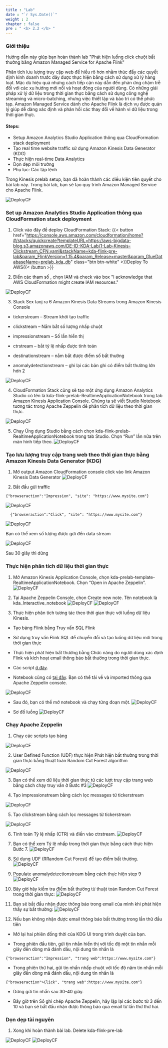 ```yaml
---
title : "Lab"
date : "`r Sys.Date()`"
weight : 2
chapter : false
pre : " <b> 2.2 </b> "
---
```


### Giới thiệu

Hướng dẫn này giúp bạn hoàn thành lab "Phát hiện luồng click chuột bất thường bằng Amazon Managed Service for Apache Flink"

Phân tích lưu lượng truy cập web để hiểu rõ hơn nhằm thúc đẩy các quyết định kinh doanh trước đây được thực hiện bằng cách sử dụng xử lý hàng loạt. Mặc dù hiệu quả nhưng cách tiếp cận này dẫn đến phản ứng chậm trễ đối với các xu hướng mới nổi và hoạt động của người dùng. Có những giải pháp xử lý dữ liệu trong thời gian thực bằng cách sử dụng công nghệ streaming và micro-batching, nhưng việc thiết lập và bảo trì có thể phức tạp. Amazon Managed Service dành cho Apache Flink là dịch vụ được quản lý giúp dễ dàng xác định và phản hồi các thay đổi về hành vi dữ liệu trong thời gian thực.

#### Steps:
- Setup Amazon Analytics Studio Application thông qua CloudFormation stack deployment
- Tạo real time website traffic sử dụng Amazon Kinesis Data Generator (KDG)
- Thực hiện real-time Data Analytics
- Dọn dẹp môi trường
- Phụ lục: Các tập lệnh

Trong Kinesis prelab setup, bạn đã hoàn thành các điều kiện tiên quyết cho bài lab này. Trong bài lab, bạn sẽ tạo quy trình Amazon Managed Service cho Apache Flink.

![DeployCF](/images/2.prerequisite/WS5.png) 

### Set up Amazon Analytics Studio Application thông qua CloudFormation stack deployment

1. Click vào đây để deploy CloudFormation Stack:
{{< button href="https://console.aws.amazon.com/cloudformation/home?#/stacks/quickcreate?templateURL=https://aws-bigdata-blog.s3.amazonaws.com/DE-ID-KDA-Lab/1-Lab-Kinesis-Clickstream_CFN.yaml&stackName=kda-flink-pre-lab&param_FlinkVersion=1.15.4&param_Release=master&param_GlueDatabaseName=prelab_kda_db" class="btn btn-white" >}}Deploy To AWS{{< /button >}}

2. Điền các tham số , chọn IAM và check vào box "I acknowledge that AWS CloudFormation might create IAM resources."

![DeployCF](/images/2.prerequisite/WS9.png) 

3. Stack Sex taoj ra 6 Amazon Kinesis Data Streams trong Amazon Kinesis Console

- tickerstream – Stream khởi tạo traffic

- clickstream – Nắm bắt số lượng nhấp chuột

- impressionstream – Số lần hiển thị

- ctrstream – bắt tỷ lệ nhấp được tính toán

- destinationstream – nắm bắt được điểm số bất thường

- anomalydetectionstream – ghi lại các bản ghi có điểm bất thường lớn hơn 2

![DeployCF](/images/2.prerequisite/WS10.png) 

4. CloudFormation Stack cũng sẽ tạo một ứng dụng Amazon Analytics Studio có tên là kda-flink-prelab-RealtimeApplicationNotebook trong tab Amazon Kinesis Application Console. Chúng ta sẽ viết Studio Notebook tương tác trong Apache Zeppelin để phân tích dữ liệu theo thời gian thực.

![DeployCF](/images/2.prerequisite/WS11.png) 

5. Chạy Ứng dụng Studio bằng cách chọn kda-flink-prelab-RealtimeApplicationNotebook trong tab Studio. Chọn “Run” lần nữa trên màn hình tiếp theo.
![DeployCF](/images/2.prerequisite/WS12.png) 

### Tạo lưu lượng truy cập trang web theo thời gian thực bằng Amazon Kinesis Data Generator (KDG)
1. Mở output  Amazon CloudFormation console click vào link Amazon Kinesis Data Generator
![DeployCF](/images/2.prerequisite/WS13.png) 

2. Bắt đầu gửi traffic
```  
{"browseraction":"Impression", "site": "https://www.mysite.com"}
```
![DeployCF](/images/2.prerequisite/WS14.png) 

```
  {"browseraction":"Click", "site": "https://www.mysite.com"}
```

![DeployCF](/images/2.prerequisite/WS15.png) 

Bạn có thể xem số lượng được gửi đến data stream

![DeployCF](/images/2.prerequisite/WS16a.png) 

Sau 30 giây thì dừng

### Thực hiện phân tích dữ liệu thời gian thực
1. Mở   Amazon Kinesis Application Console, chọn kda-prelab-template-RealtimeApplicationNotebook. Chọn “Open in Apache Zeppelin”.
![DeployCF](/images/2.prerequisite/WS16.png) 

2. Tại Apache Zeppelin Console, chọn Create new note. Tên notebook là kda_Interactive_notebook
![DeployCF](/images/2.prerequisite/WS18.png) 
![DeployCF](/images/2.prerequisite/WS19.png) 

3. Thực hiện phân tích tương tác theo thời gian thực với luồng dữ liệu Kinesis.
- Tạo bảng Flink bằng Truy vấn SQL Flink

- Sử dụng truy vấn Flink SQL để chuyển đổi và tạo luồng dữ liệu mới trong thời gian thực

- Thực hiện phát hiện bất thường bằng Chức năng do người dùng xác định Flink và kích hoạt email thông báo bất thường trong thời gian thực.

- Các script [ở đây](https://aws-bigdata-blog.s3.amazonaws.com/DE-ID-KDA-Lab/kda_notebook_steps.docx).

- Notebook cũng có [tại đây](https://aws-bigdata-blog.s3.amazonaws.com/DE-ID-KDA-Lab/kda_realtime_inetractive_streaming_notebook_2J9H888TM.zpln). Bạn có thể tải về và imported thông qua Apache Zeppelin console.

![DeployCF](/images/2.prerequisite/WS19aa.png) 

- Sau đó, bạn có thể mở notebook và chạy từng đoạn một.
![DeployCF](/images/2.prerequisite/WS19bb.png) 

- Sơ đồ luồng
![DeployCF](/images/2.prerequisite/WS19c.png) 

### Chạy Apache Zeppelin

1. Chạy các scripts tạo bảng

![DeployCF](/images/2.prerequisite/WS20.png) 

2. User Defined Function (UDF) thực hiện Phát hiện bất thường trong thời gian thực bằng thuật toán Random Cut Forest algorithm

![DeployCF](/images/2.prerequisite/WS22.png) 

3. Bạn có thể xem dữ liệu thời gian thực từ các lượt truy cập trang web bằng cách chạy truy vấn ở Bước #3
![DeployCF](/images/2.prerequisite/WS23.png) 

4. Tạo impressionstream bằng cách lọc messages từ tickerstream

![DeployCF](/images/2.prerequisite/WS24.png)

5. Tạo clickstream bằng cách lọc messages từ tickerstream

![DeployCF](/images/2.prerequisite/WS25.png)

6. Tính toán Tỷ lệ nhấp (CTR) và điền vào ctrstream.
![DeployCF](/images/2.prerequisite/WS26.png)

7. Bạn có thể xem Tỷ lệ nhấp trong thời gian thực bằng cách thực hiện Bước 7.
![DeployCF](/images/2.prerequisite/WS27.png)

8. Sử dụng UDF (RRandom Cut Forest) để tạo điểm bất thường.
![DeployCF](/images/2.prerequisite/WS28.png)
9. Populate anomalydetectionstream bằng cách thực hiện step 9
![DeployCF](/images/2.prerequisite/WS29.png) 
10. Bây giờ hãy kiểm tra điểm bất thường từ thuật toán Random Cut Forest trong thời gian thực:
![DeployCF](/images/2.prerequisite/WS30.png)

11. Bạn sẽ bắt đầu nhận được thông báo trong email của mình khi phát hiện thấy sự bất thường:
![DeployCF](/images/2.prerequisite/WS31.png)

12. Nếu bạn không nhận được email thông báo bất thường trong lần thử đầu tiên

- Mở lại hai phiên đồng thời của KDG UI trong trình duyệt của bạn.

- Trong phiên đầu tiên, gửi tin nhắn hiển thị với tốc độ một tin nhắn mỗi giây đến dòng mã đánh dấu, nội dung tin nhắn là
```
{"browseraction":"Impression", "trang web":https://www.mysite.com"}
```

- Trong phiên thứ hai, gửi tin nhắn nhấp chuột với tốc độ năm tin nhắn mỗi giây đến dòng mã đánh dấu, nội dung tin nhắn là
```
{"browseraction">Click", "trang web":https://www.mysite.com"}
```

- Dừng gửi tin nhắn sau 30-40 giây.

- Bây giờ trên Sổ ghi chép Apache Zeppelin, hãy lặp lại các bước từ 3 đến 10 và bạn sẽ bắt đầu nhận được thông báo qua email từ lần thử thứ hai.

### Dọn dẹp tài nguyên

1. Xong khi hoàn thành bài lab. Delete kda-flink-pre-lab

![DeployCF](/images/2.prerequisite/WS32.png)
![DeployCF](/images/2.prerequisite/WS33.png)
